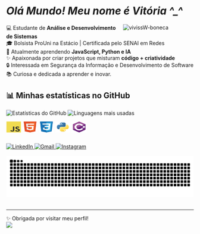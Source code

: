 # *Olá Mundo! Meu nome é Vitória ^_^*
<img align="right" alt="vivissW-boneca" src="https://github.com/user-attachments/assets/a3294c0d-1a13-4520-a0f3-8437ee9c3ef0" width="190">


💻  Estudante de **Análise e Desenvolvimento de Sistemas**  
🎓 Bolsista ProUni na Estácio | Certificada pelo SENAI em Redes   
🌱 Atualmente aprendendo **JavaScript, Python e IA**       
✨ Apaixonada por criar projetos que misturam **código + criatividade**      
🔒 Interessada em Segurança da Informação e Desenvolvimento de Software    
📚 Curiosa e dedicada a aprender e inovar.



## 📊 Minhas estatísticas no GitHub
![Estatísticas do GitHub](https://github-readme-stats.vercel.app/api?username=vivissW&show_icons=true&bg_color=1e1e2f&text_color=cfcfcf&icon_color=ff79c6&title_color=ff79c6) ![Linguagens mais usadas](https://github-readme-stats.vercel.app/api/top-langs/?username=vivissW&layout=compact&bg_color=1e1e2f&text_color=cfcfcf&title_color=ff79c6) 

<div style="display: inline-block;">
  <img align="center" alt="Vivi-Js" height="30" width="40" src="https://raw.githubusercontent.com/devicons/devicon/master/icons/javascript/javascript-original.svg">
  <img align="center" alt="Vivi-HTML" height="30" width="40" src="https://raw.githubusercontent.com/devicons/devicon/master/icons/html5/html5-original.svg">
  <img align="center" alt="Vivi-CSS" height="30" width="40" src="https://raw.githubusercontent.com/devicons/devicon/master/icons/css3/css3-original.svg">
  <img align="center" alt="Vivi-Python" height="30" width="40" src="https://raw.githubusercontent.com/devicons/devicon/master/icons/python/python-original.svg">
  <img align="center" alt="Vivi-C++" height="30" width="40" src="https://raw.githubusercontent.com/devicons/devicon/master/icons/csharp/csharp-original.svg"
  


</div>

##


<div>
  <!-- LinkedIn -->
  <a href="https://www.linkedin.com/in/vit%C3%B3ria-winner-b882b926b/" target="_blank">
    <img src="https://img.shields.io/badge/LinkedIn-0A66C2?style=for-the-badge&logo=linkedin&logoColor=ffffff" alt="LinkedIn"/>
  </a>

  <!-- Gmail -->
  <a href="vitoriawinner1182@gmail.com" target="_blank">
    <img src="https://img.shields.io/badge/Gmail-D14836?style=for-the-badge&logo=gmail&logoColor=ffffff" alt="Gmail"/>
  </a>

  <!-- Instagram -->
  <a href="https://www.instagram.com/viviss_06/" target="_blank">
    <img src="https://img.shields.io/badge/Instagram-E4405F?style=for-the-badge&logo=instagram&logoColor=ffffff" alt="Instagram"/>
  </a>
</div>

<br>
<picture>
  <source media="(prefers-color-scheme: dark)" srcset="https://raw.githubusercontent.com/vivissW/vivissW/output/github-contribution-grid-snake-dark.svg">
  <source media="(prefers-color-scheme: light)"srcset="https://raw.githubusercontent.com/vivissW/vivissW/output/github-contribution-grid-snake.svg">
  <img alt="github contribution grid snake animation" src="https://raw.githubusercontent.com/vivissW/vivissW/output/github-contribution-grid-snake.svg">
  
</picture>
<br><br>
  


</div>



---
✨ Obrigada por visitar meu perfil!  
<img src="https://media.giphy.com/media/hvRJCLFzcasrR4ia7z/giphy.gif" width="40px">  
